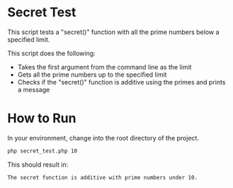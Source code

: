 Secret Test
===========

This script tests a "secret()" function with all the prime numbers below a specified limit.

This script does the following:
* Takes the first argument from the command line as the limit
* Gets all the prime numbers up to the specified limit
* Checks if the "secret()" function is additive using the primes and prints a message


How to Run
==========

In your environment, change into the root directory of the project.

```bash
php secret_test.php 10
```

This should result in:

```bash
The secret function is additive with prime numbers under 10.
```
